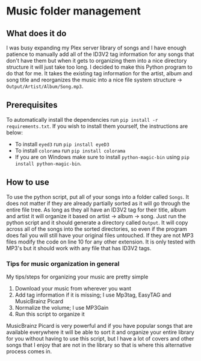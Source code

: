 # Music folder management

## What does it do

I was busy expanding my Plex server library of songs and I have enough patience to manually add all of the ID3V2 tag information for any songs that don't have them but when it gets to organizing them into a nice directory structure it will just take too long. I decided to make this Python program to do that for me. It takes the existing tag information for the artist, album and song title and reorganizes the music into a nice file system structure -> `Output/Artist/Album/Song.mp3`.

## Prerequisites

To automatically install the dependencies run `pip install -r requirements.txt`. If you wish to install them yourself, the instructions are below:
 - To install `eyed3` run `pip install eyeD3`
 - To install `colorama` run `pip install colorama`
 - If you are on Windows make sure to install `python-magic-bin` using `pip install python-magic-bin`.

## How to use

To use the python script, put all of your songs into a folder called `Songs`. It does not matter if they are already partially sorted as it will go through the entire file tree. As long as they all have an ID3V2 tag for their title, album and artist it will organize it based on artist -> album -> song. Just run the python script and it should generate a directory called `Output`. It will copy across all of the songs into the sorted directories, so even if the program does fail you will still have your original files untouched. If they are not MP3 files modify the code on line 10 for any other extension. It is only tested with MP3's but it should work with any file that has ID3V2 tags.

### Tips for music organization in general

My tips/steps for organizing your music are pretty simple

1. Download your music from wherever you want
2. Add tag information if it is missing; I use Mp3tag, EasyTAG and MusicBrainz Picard
3. Normalize the volume; I use MP3Gain
4. Run this script to organize it

MusicBrainz Picard is very powerful and if you have popular songs that are available everywhere it will be able to sort it and organize your entire library for you without having to use this script, but I have a lot of covers and other songs that I enjoy that are not in the library so that is where this alternative process comes in.